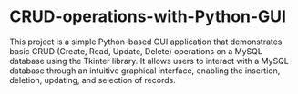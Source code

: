 # CRUD-operations-with-Python-GUI
This project is a simple Python-based GUI application that demonstrates basic CRUD (Create, Read, Update, Delete) operations on a MySQL database using the Tkinter library. It allows users to interact with a MySQL database through an intuitive graphical interface, enabling the insertion, deletion, updating, and selection of records.

